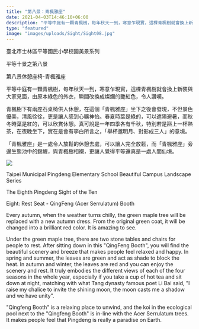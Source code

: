 ```yaml
---
title: "第八景：青楓雅座"
date: 2021-04-03T14:46:10+06:00
description: "平等中庭有一顆青楓樹，每年秋天一到，寒意乍現實，這棵青楓樹就會換上新裝與大家見面，由原本綠色的外衣，瞬間改換成燦爛的艷紅色，令人讚嘆。"
type: "featured"
image: "images/uploads/Sight/Sight08.jpg"
---
```


臺北市士林區平等國民小學校園美景系列

平等十景之第八景

第八景休憩座椅-青楓雅座

平等中庭有一顆青楓樹，每年秋天一到，寒意乍現實，這棵青楓樹就會換上新裝與大家見面，由原本綠色的外衣，瞬間改換成燦爛的艷紅色，令人讚嘆。

青楓樹下有兩座石桌椅供人休憩，在這個「青楓雅座」坐下之後會發現，不但景色優美，清風徐徐，更是讓人感到心曠神怡。春夏時葉是綠的，可以遮陽避暑，而秋冬時葉是紅的，可以欣賞休憩。真可說是一年四季各有千秋，特別若是斟上一杯熱茶，在夜晚坐下，實在是會有李白所言之，「舉杯邀明月、對影成三人」的意境。

「青楓雅座」是一處令人放鬆的休憩去處，可以讓人完全放鬆，而「青楓雅座」旁邊生態池中的錦鯉，與青楓樹相襯，更讓人覺得平等還真是一處人間仙境。



![](../images/post-img.jpg)

Taipei Municipal Pingdeng Elementary School Beautiful Campus Landscape Series

The Eighth Pingdeng Sight of the Ten

Eight:  Rest Seat - QingFeng (Acer Serrulatum) Booth
               

Every autumn, when the weather turns chilly, the green maple tree will be replaced with a new autumn dress. From the original green coat, it will be changed into a brilliant red color. It is amazing to see.

Under the green maple tree, there are two stone tables and chairs for people to rest. After sitting down in this "QingFeng Booth", you will find the beautiful scenery and breeze that makes people feel relaxed and happy. In spring and summer, the leaves are green and act as shade to block the heat. In autumn and winter, the leaves are red and you can enjoy the scenery and rest. It truly embodies the different views of each of the four seasons in the whole year, especially if you take a cup of hot tea and sit down at night, matching with what Tang dynasty famous poet Li Bai said, "I raise my chalice to invite the shining moon, the moon casts me a shadow and we have unity".

"Qingfeng Booth" is a relaxing place to unwind, and the koi in the ecological pool next to the "Qingfeng Booth" is in-line with the Acer Serrulatum trees. It makes people feel that Pingdeng is really a paradise on Earth.

